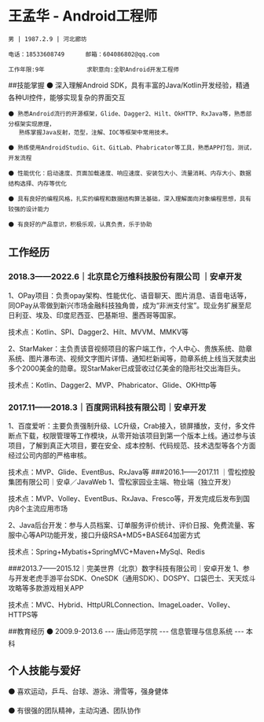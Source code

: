 
# 王孟华 - Android工程师
	男 | 1987.2.9 | 河北廊坊
	
	电话：18533608749  	邮箱：604086802@qq.com
	
	工作年限:9年    		   求职意向:全职Android开发工程师

##技能掌握
	⚫ 深入理解Android SDK，具有丰富的Java/Kotlin开发经验，精通各种UI控件，能够实现复杂的界面交互
	
	⚫ 熟悉Android流行的开源框架，Glide、Dagger2、Hilt、OkHTTP、RxJava等，熟悉部分框架实现原理，
	   熟练掌握Java反射，范型，注解、IOC等框架中常用技术。
	 
	⚫ 熟练使用AndroidStudio、Git、GitLab、Phabricator等工具，熟悉APP打包，测试，开发流程

	⚫ 性能优化：启动速度、页面加载速度、响应速度、安装包大小、流量消耗、内存大小、数据结构选择、内存等优化
	
	⚫ 具有良好的编程风格，扎实的编程和数据结构算法基础，深入理解面向对象编程思想，具有较强的设计能力
	
	⚫ 有良好的产品意识，积极乐观，认真负责，乐于协助
	
## 工作经历
### 2018.3——2022.6｜北京昆仑万维科技股份有限公司 ｜安卓开发                                                       
1、OPay项目：负责opay架构、性能优化、语音聊天、图片消息、语音电话等，同OPay从零做到新兴市场金融科技独角兽，成为“非洲支付宝”。现业务扩展至尼日利亚、埃及、印度尼西亚、巴基斯坦、墨西哥等国家。

技术点：Kotlin、SPI、Dagger2、Hilt、MVVM、MMKV等

2、StarMaker：主负责该音视频项目的客户端工作，个人中心、贵族系统、勋章系统、图片瀑布流、视频文字图片详情、通知栏新闻等，勋章系统上线当天就卖出多个2000美金的勋章。现StarMaker已成营收过亿美金的隐形社交出海巨头。

技术点：Kotlin、Dagger2、MVP、Phabricator、Glide、OKHttp等


### 2017.11——2018.3｜百度网讯科技有限公司｜安卓开发

1、百度爱听：主要负责强制升级、LC升级，Crab接入，锁屏播放，支付，多文件断点下载，权限管理等工作模块，从零开始该项目到第一个版本上线。通过参与该项目，了解到真正大项目，要在安全、成本控制、代码规范、技术选型等各个方面经过公司内部的严格审核。

技术点：MVP、Glide、EventBus、RxJava等
###2016.1——2017.11 ｜雪松控股集团有限公司｜安卓／JavaWeb
1、雪松家园业主端、物业端（独立开发）

技术点：MVP、Volley、EventBus、RxJava、Fresco等，开发完成后发布到国内8个主流应用市场

2、Java后台开发：参与人员档案、订单服务评价统计、评价日报、免费流量、客服中心等API功能开发，接口升级RSA+MD5+BASE64加密方式

技术点：Spring+Mybatis+SpringMVC+Maven+MySql、Redis

###2013.7——2015.12｜完美世界（北京）数字科技有限公司｜安卓开发
1、参与开发老虎手游平台SDK、OneSDK（通用SDK）、DOSPY、口袋巴士、天天炫斗攻略等多款游戏相关APP

技术点：MVC、Hybrid、HttpURLConnection、ImageLoader、Volley、HTTPS等

##教育经历
⚫ 2009.9-2013.6 --- 唐山师范学院 --- 信息管理与信息系统 --- 本科

## 个人技能与爱好
⚫ 喜欢运动，乒乓、台球、游泳、滑雪等，强身健体

⚫ 有很强的团队精神，主动沟通、团队协作


